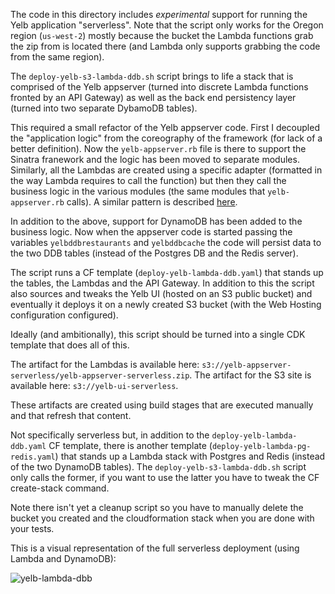 The code in this directory includes *experimental* support for running the Yelb application "serverless". Note that the script only works for the Oregon region (`us-west-2`) mostly because the bucket the Lambda functions grab the zip from is located there (and Lambda only supports grabbing the code from the same region).  

The `deploy-yelb-s3-lambda-ddb.sh` script brings to life a stack that is comprised of the Yelb appserver (turned into discrete Lambda functions fronted by an API Gateway) as well as the back end persistency layer (turned into two separate DybamoDB tables). 

This required a small refactor of the Yelb appserver code. First I decoupled the "application logic" from the coreography of the framework (for lack of a better definition). Now the `yelb-appserver.rb` file is there to support the Sinatra franework and the logic has been moved to separate modules. Similarly, all the Lambdas are created using a specific adapter (formatted in the way Lambda requires to call the function) but then they call the business logic in the various modules (the same modules that `yelb-appserver.rb` calls). A similar pattern is described [here](https://medium.com/datreeio/writing-portable-serverless-applications-252fd8623bce).

In addition to the above, support for DynamoDB has been added to the business logic. Now when the appserver code is started passing the variables `yelbddbrestaurants` and `yelbddbcache` the code will persist data to the two DDB tables (instead of the Postgres DB and the Redis server). 

The script runs a CF template (`deploy-yelb-lambda-ddb.yaml`) that stands up the tables, the Lambdas and the API Gateway. In addition to this the script also sources and tweaks the Yelb UI (hosted on an S3 public bucket) and eventually it deploys it on a newly created S3 bucket (with the Web Hosting configuration configured).

Ideally (and ambitionally), this script should be turned into a single CDK template that does all of this. 

The artifact for the Lambdas is available here: `s3://yelb-appserver-serverless/yelb-appserver-serverless.zip`.
The artifact for the S3 site is available here: `s3://yelb-ui-serverless`.

These artifacts are created using build stages that are executed manually and that refresh that content. 

Not specifically serverless but, in addition to the `deploy-yelb-lambda-ddb.yaml` CF template, there is another template (`deploy-yelb-lambda-pg-redis.yaml`) that stands up a Lambda stack with Postgres and Redis (instead of the two DynamoDB tables). The `deploy-yelb-s3-lambda-ddb.sh` script only calls the former, if you want to use the latter you have to tweak the CF create-stack command.

Note there isn't yet a cleanup script so you have to manually delete the bucket you created and the cloudformation stack when you are done with your tests. 

This is a visual representation of the full serverless deployment (using Lambda and DynamoDB): 

![yelb-lambda-dbb](../../images/yelb-lambda-ddb.png) 